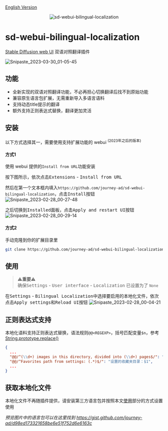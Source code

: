 [English Version](README.md)

<p align="center"><img src="https://count.getloli.com/get/@sd-webui-bilingual-localization.github" alt="sd-webui-bilingual-localization"></p>

# sd-webui-bilingual-localization
[Stable Diffusion web UI](https://github.com/AUTOMATIC1111/stable-diffusion-webui) 双语对照翻译插件

![Snipaste_2023-03-30_01-05-45](https://user-images.githubusercontent.com/16256221/228617304-3107244b-ce13-4b96-b665-1d13090d24a7.png)

## 功能
- 全新实现的双语对照翻译功能，不必再担心切换翻译后找不到原始功能
- 兼容原生语言包扩展，无需重新导入多语言语料
- 支持动态title提示的翻译
- 额外支持正则表达式替换，翻译更加灵活

## 安装

以下方式选择其一，需要使用支持扩展功能的 webui <sup>(2023年之后的版本)</sup>

#### 方式1

使用 webui 提供的`Install from URL`功能安装

按下图所示，依次点击<kbd>Extensions</kbd> - <kbd>Install from URL</kbd>

然后在第一个文本框内填入`https://github.com/journey-ad/sd-webui-bilingual-localization`，点击<kbd>Install</kbd>按钮
![Snipaste_2023-02-28_00-27-48](https://user-images.githubusercontent.com/16256221/221625310-a6ef0b4c-a1e0-46bb-be9c-6d88cd0ad684.png)

之后切换到<kbd>Installed</kbd>面板，点击<kbd>Apply and restart UI</kbd>按钮
![Snipaste_2023-02-28_00-29-14](https://user-images.githubusercontent.com/16256221/221625345-9e656f25-89dd-4361-8ee5-f4ab39d18ca4.png)


#### 方式2

手动克隆到你的扩展目录里

```bash
git clone https://github.com/journey-ad/sd-webui-bilingual-localization extensions/sd-webui-bilingual-localization
```

## 使用

> **⚠️重要⚠️**   
> 确保<kbd>Settings</kbd> - <kbd>User interface</kbd> - <kbd>Localization</kbd> 已设置为了 `None`

在<kbd>Settings</kbd> - <kbd>Bilingual Localization</kbd>中选择要启用的本地化文件，依次点击<kbd>Apply settings</kbd>和<kbd>Reload UI</kbd>按钮
![Snipaste_2023-02-28_00-04-21](https://user-images.githubusercontent.com/16256221/221625729-73519629-8c1f-4eb5-99db-a1d3f4b58a87.png)

## 正则表达式支持

本地化语料支持正则表达式替换，语法规则`@@<REGEXP>`，括号匹配变量`$n`，参考[String.prototype.replace()](https://developer.mozilla.org/docs/Web/JavaScript/Reference/Global_Objects/String/replace)
```json
{
  ...
  "@@/^(\\d+) images in this directory, divided into (\\d+) pages$/": "目录中有$1张图片，共$2页",
  "@@/^Favorites path from settings: (.*)$/": "设置的收藏夹目录：$1",
  ...
}
```

## 获取本地化文件

本地化文件不再随插件提供，请安装第三方语言包并按照本文[使用](#使用)部分的方式设置使用

*预览图片中的语言包可以在这里找到 https://gist.github.com/journey-ad/d98ed173321658be6e51f752d6e6163c*
